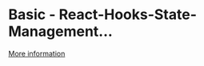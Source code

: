 # Basic - React-Hooks-State-Management...

[More information](https://github.com/Hendahl/react-ts-hooks-state-management-alternatives)
